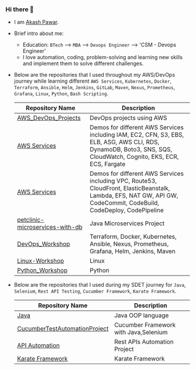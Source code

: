 ### Hi there 👋

- I am [Akash Pawar](https://www.linkedin.com/in/akashpawar/).

- Brief intro about me:
  * Education: `BTech` -->  `MBA` --> `Devops Engineer` --> 'CSM - Devops Engineer'
  * I love automation, coding, problem-solving and learning new skills and implement them to solve different challenges.
  
- Below are the repositories that I used throughout my AWS/DevOps journey while learning different `AWS Services`, `Kubernetes`, `Docker`, `Terraform`, `Ansible`, `Helm`, `Jenkins`, `GitLab`, `Maven`, `Nexus`, `Prometheus`, `Grafana`, `Linux`, `Python`, `Bash Scripting`.

  | Repository Name | Description  |
  | ------ | ------ |
  | [AWS_DevOps_Projects](https://github.com//AWS_DevOps_Projects) | DevOps projects using AWS |
  | [AWS Services](https://github.com/rumeysakdogan/AWS/tree/master/hands-on) | Demos for different AWS Services including IAM, EC2, CFN, S3, EBS, ELB, ASG, AWS CLI, RDS, DynamoDB, Boto3, SNS, SQS, CloudWatch, Cognito, EKS, ECR, ECS, Fargate |
  | [AWS Services](https://github.com/rumeysakdogan/AWS/tree/master/hands-on) | Demos for different AWS Services including VPC, Route53, CloudFront, ElasticBeanstalk, Lambda, EFS, NAT GW, API GW, CodeCommit, CodeBuild, CodeDeploy, CodePipeline |
  | [petclinic-microservices-with-db](https://github.com/rumeysakdogan/petclinic-microservices-with-db) | Java Microservices Project|
  | [DevOps_Workshop](https://github.com/rumeysakdogan/DevOps_Workshop/tree/master/hands-on) | Terraform, Docker, Kubernetes, Ansible, Nexus, Prometheus, Grafana, Helm, Jenkins, Maven |
  | [Linux-Workshop](https://github.com/rumeysakdogan/Linux-Workshop) | Linux |
  | [Python_Workshop](https://github.com/rumeysakdogan/Python_Workshop) | Python |
  
- Below are the repositories that I used during my SDET journey for `Java`, `Selenium`, `Rest API Testing`, `Cucumber Framework`, `Karate Framework`.
  
  | Repository Name | Description  |
  | ------ | ------ |
  | [Java](https://github.com/rumeysakdogan/Java) | Java OOP language |
  | [CucumberTestAutomationProject](https://github.com/rumeysakdogan/CucumberTestAutomationProject) | Cucumber Framework with Java,Selenium |
  | [API Automation](https://github.com/rumeysakdogan/RestAssured-Framework) | Rest APIs Automation Project|
  | [Karate Framework](https://github.com/rumeysakdogan/KarateStarterProject) | Karate Framework|


